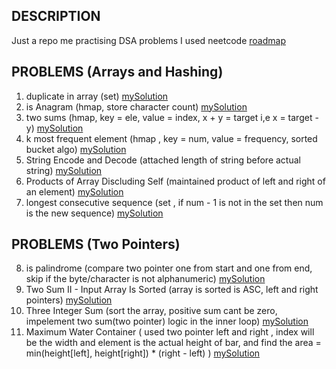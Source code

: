 ## DESCRIPTION
Just a repo me practising DSA problems
I used neetcode [roadmap](https://neetcode.io/roadmap)

## PROBLEMS (Arrays and Hashing)

1. duplicate in array (set) [mySolution](https://github.com/ShuaibKhan786/dsa/blob/main/problems/problem1.go)
2. is Anagram (hmap, store character count) [mySolution](https://github.com/ShuaibKhan786/dsa/blob/main/problems/problem2.go)
3. two sums (hmap, key = ele, value = index, x + y = target i,e x = target - y) [mySolution](https://github.com/ShuaibKhan786/dsa/blob/main/problems/problem3.go)
4. k most frequent element (hmap , key = num, value = frequency, sorted bucket algo) [mySolution](https://github.com/ShuaibKhan786/dsa/blob/main/problems/problem4.go)
5. String Encode and Decode (attached length of string before actual string) [mySolution](https://github.com/ShuaibKhan786/dsa/blob/main/problems/problem5.go)
6. Products of Array Discluding Self (maintained product of left and right of an element) [mySolution](https://github.com/ShuaibKhan786/dsa/blob/main/problems/problem6.go)
7. longest consecutive sequence (set , if num - 1 is not in the set then num is the new sequence) [mySolution](https://github.com/ShuaibKhan786/dsa/blob/main/problems/problem7.go)

## PROBLEMS (Two Pointers)

8. is palindrome (compare two pointer one from start and one from end, skip if the byte/character is not alphanumeric) [mySolution](https://github.com/ShuaibKhan786/dsa/blob/main/problems/problem8.go)
9. Two Sum II - Input Array Is Sorted (array is sorted is ASC, left and right pointers) [mySolution](https://github.com/ShuaibKhan786/dsa/blob/main/problems/problem9.go)
10. Three Integer Sum (sort the array, positive sum cant be zero, impelement two sum(two pointer) logic in the inner loop) [mySolution](https://github.com/ShuaibKhan786/dsa/blob/main/problems/problem10.go)
11. Maximum Water Container ( used two pointer left and right , index will be the width and element is the actual height of bar, and find the area = min(height[left], height[right]) * (right - left) ) [mySolution](https://github.com/ShuaibKhan786/dsa/blob/main/problems/problem11.go)
